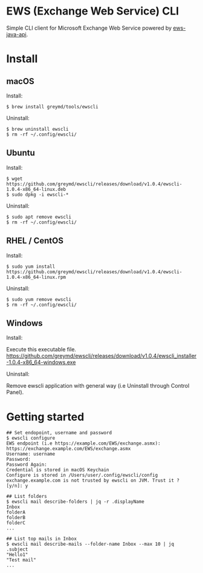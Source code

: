 # EWS (Exchange Web Service) CLI

Simple CLI client for Microsoft Exchange Web Service powered by [ews-java-api](https://github.com/OfficeDev/ews-java-api).

# Install

## macOS

Install:

```
$ brew install greymd/tools/ewscli
```

Uninstall:

```
$ brew uninstall ewscli
$ rm -rf ~/.config/ewscli/
```

## Ubuntu

Install:

```
$ wget https://github.com/greymd/ewscli/releases/download/v1.0.4/ewscli-1.0.4-x86_64-linux.deb
$ sudo dpkg -i ewscli-*
```

Uninstall:

```
$ sudo apt remove ewscli
$ rm -rf ~/.config/ewscli/
```

## RHEL / CentOS

Install:

```
$ sudo yum install https://github.com/greymd/ewscli/releases/download/v1.0.4/ewscli-1.0.4-x86_64-linux.rpm
```

Uninstall:

```
$ sudo yum remove ewscli
$ rm -rf ~/.config/ewscli/
```

## Windows

Install:

Execute this executable file.
https://github.com/greymd/ewscli/releases/download/v1.0.4/ewscli_installer-1.0.4-x86_64-windows.exe

Uninstall:

Remove ewscli application with general way (i.e Uninstall through Control Panel).

# Getting started

```
## Set endopoint, username and password
$ ewscli configure
EWS endpoint (i.e https://example.com/EWS/exchange.asmx): https://exchange.example.com/EWS/exchange.asmx
Username: username
Password:
Password Again:
Credential is stored in macOS Keychain
Configure is stored in /Users/user/.config/ewscli/config
exchange.example.com is not trusted by ewscli on JVM. Trust it ? [y/n]: y

## List folders
$ ewscli mail describe-folders | jq -r .displayName
Inbox
folderA
folderB
folderC
...

## List top mails in Inbox
$ ewscli mail describe-mails --folder-name Inbox --max 10 | jq .subject
"Hello1"
"Test mail"
...
```
